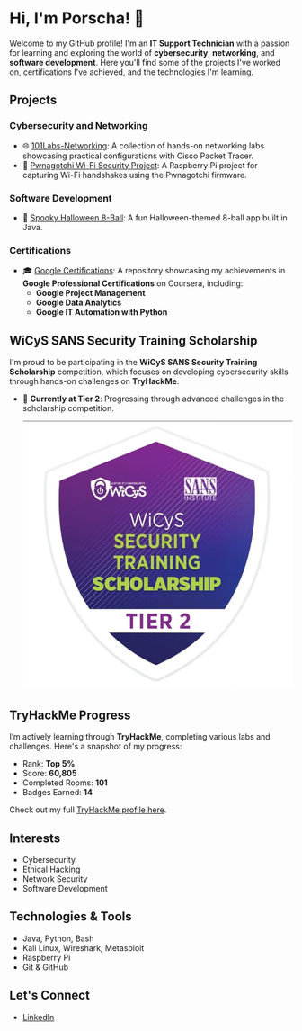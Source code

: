 # Hi, I'm Porscha! 👋

Welcome to my GitHub profile! I'm an **IT Support Technician** with a passion for learning and exploring the world of **cybersecurity**, **networking**, and **software development**. Here you'll find some of the projects I've worked on, certifications I've achieved, and the technologies I'm learning.

## Projects

### Cybersecurity and Networking
- 🌐 [101Labs-Networking](https://github.com/polucio/101Labs-Networking): A collection of hands-on networking labs showcasing practical configurations with Cisco Packet Tracer.
- 👾 [Pwnagotchi Wi-Fi Security Project](https://github.com/polucio/pwnagotchi-wifi-security): A Raspberry Pi project for capturing Wi-Fi handshakes using the Pwnagotchi firmware.

### Software Development
- 🎃 [Spooky Halloween 8-Ball](https://github.com/polucio/Halloween8BallJava): A fun Halloween-themed 8-ball app built in Java.

### Certifications
- 🎓 [Google Certifications](https://github.com/polucio/Google-Certifications): A repository showcasing my achievements in **Google Professional Certifications** on Coursera, including:
  - **Google Project Management**
  - **Google Data Analytics**
  - **Google IT Automation with Python**

## WiCyS SANS Security Training Scholarship
I'm proud to be participating in the **WiCyS SANS Security Training Scholarship** competition, which focuses on developing cybersecurity skills through hands-on challenges on **TryHackMe**.

- 🌟 **Currently at Tier 2**: Progressing through advanced challenges in the scholarship competition.

  ![WiCyS SANS Tier 2 Badge](https://github.com/polucio/polucio/blob/main/Tier2Badge.jpg?raw=true)

## TryHackMe Progress
I’m actively learning through **TryHackMe**, completing various labs and challenges. Here's a snapshot of my progress:

- Rank: **Top 5%**
- Score: **60,805**
- Completed Rooms: **101**
- Badges Earned: **14**

Check out my full [TryHackMe profile here](https://tryhackme.com/r/p/Plucio).

## Interests
- Cybersecurity
- Ethical Hacking
- Network Security
- Software Development

## Technologies & Tools
- Java, Python, Bash
- Kali Linux, Wireshark, Metasploit
- Raspberry Pi
- Git & GitHub

## Let's Connect
- [LinkedIn](https://linkedin.com/in/porscha-lucio)

